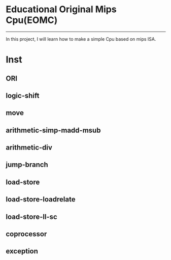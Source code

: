# Educational Original Mips Cpu(EOMC)
---
In this project, I will learn how to make a simple Cpu based on mips ISA.
# Inst
## ORI
## logic-shift
## move
## arithmetic-simp-madd-msub
## arithmetic-div
## jump-branch
## load-store
## load-store-loadrelate
## load-store-ll-sc
## coprocessor
## exception